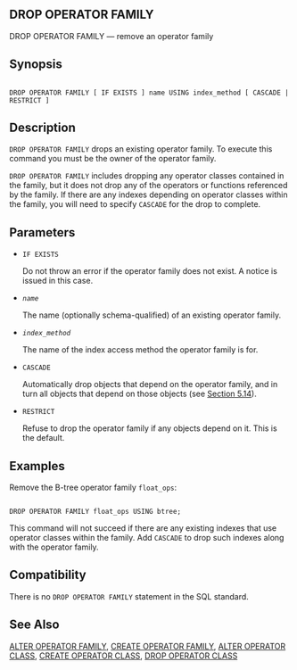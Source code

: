 ## DROP OPERATOR FAMILY

DROP OPERATOR FAMILY — remove an operator family

## Synopsis

```

DROP OPERATOR FAMILY [ IF EXISTS ] name USING index_method [ CASCADE | RESTRICT ]
```

## Description

`DROP OPERATOR FAMILY` drops an existing operator family. To execute this command you must be the owner of the operator family.

`DROP OPERATOR FAMILY` includes dropping any operator classes contained in the family, but it does not drop any of the operators or functions referenced by the family. If there are any indexes depending on operator classes within the family, you will need to specify `CASCADE` for the drop to complete.

## Parameters

* `IF EXISTS`

    Do not throw an error if the operator family does not exist. A notice is issued in this case.

* *`name`*

    The name (optionally schema-qualified) of an existing operator family.

* *`index_method`*

    The name of the index access method the operator family is for.

* `CASCADE`

    Automatically drop objects that depend on the operator family, and in turn all objects that depend on those objects (see [Section 5.14](ddl-depend.html "5.14. Dependency Tracking")).

* `RESTRICT`

    Refuse to drop the operator family if any objects depend on it. This is the default.

## Examples

Remove the B-tree operator family `float_ops`:

```

DROP OPERATOR FAMILY float_ops USING btree;
```

This command will not succeed if there are any existing indexes that use operator classes within the family. Add `CASCADE` to drop such indexes along with the operator family.

## Compatibility

There is no `DROP OPERATOR FAMILY` statement in the SQL standard.

## See Also

[ALTER OPERATOR FAMILY](sql-alteropfamily.html "ALTER OPERATOR FAMILY"), [CREATE OPERATOR FAMILY](sql-createopfamily.html "CREATE OPERATOR FAMILY"), [ALTER OPERATOR CLASS](sql-alteropclass.html "ALTER OPERATOR CLASS"), [CREATE OPERATOR CLASS](sql-createopclass.html "CREATE OPERATOR CLASS"), [DROP OPERATOR CLASS](sql-dropopclass.html "DROP OPERATOR CLASS")